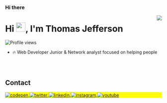 ### Hi there 

<img align="right" heigth="598em" src="https://raw.githubusercontent.com/gist/ThomasJPF/a498b9b13f2013b59862ba05931a3af5/raw/e795ff38bb870f98b8115e3d83196a9ff5cdf824/githhubcard.svg"/>
<h1 align="left">Hi <img src="https://raw.githubusercontent.com/kaueMarques/kaueMarques/master/hi.gif" height="30px">, I'm Thomas Jefferson</h1>
<p align="left"> <img src="https://komarev.com/ghpvc/?username=ThomasJPF&color=yellow" alt="Profile views" /> </p>

- 🔥 Web Developer Junior & Network analyst focused on helping people

<!-- - 🔭 I’m currently working at [Rocketseat](https://github.com/Rocketseat) -->

<!-- - ▶️ I (not) regularly post videos on [youtube.com/maykbrito](https://youtube.com/maykbrito) -->

<!-- - 💬 Ask me about **JavaScript, HTML, CSS, SQL, Node.JS**

- ⚡ Fun fact **Oneye 😜**

- 👨‍💻 More at [maykbrito.dev](https://maykbrito.dev) -->

<br><br>

## Contact

<p align="left" style="background:yellow">
<a href="https://codepen.io/ThomasJPF" target="_blank">
  <img align="center" src="https://img.shields.io/badge/-maykbrito-05122A?style=flat&logo=codepen" alt="codepen"/>
</a>
<a href="https://twitter.com/ThomasJPF" target="_blank">
  <img align="center" src="https://img.shields.io/badge/ThomasJPF?style=flat&logo=twitter" alt="twitter"/>  
</a>
<a href="https://linkedin.com/in/ThomasJPF" target="_blank">
  <img align="center" src="https://img.shields.io/badge/ThomasJPF?style=flat&logo=linkedin" alt="linkedin"/>
</a>
<a href="https://instagram.com/ThomasJPF" target="_blank">
 <img align="center" src="https://img.shields.io/badge/ThomasJPF?style=flat&logo=instagram" alt="instagram"/>
</a>
<a href="https://youtube.com/ThomasJPF" target="_blank">
 <img align="center" src="https://img.shields.io/badge/ThomasJPF?style=flat&logo=youtube" alt="youtube"/>
</a>
</p>

<!--
**ThomasJPF/ThomasJPF** is a ✨ _special_ ✨ repository because its `README.md` (this file) appears on your GitHub profile.

Here are some ideas to get you started:

- 🔭 I’m currently working on ...
- 🌱 I’m currently learning ...
- 👯 I’m looking to collaborate on ...
- 🤔 I’m looking for help with ...
- 💬 Ask me about ...
- 📫 How to reach me: ...
- 😄 Pronouns: ...
- ⚡ Fun fact: ...
-->
